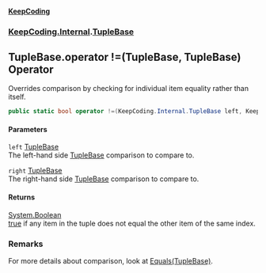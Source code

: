 #### [KeepCoding](index.md 'index')
### [KeepCoding.Internal](KeepCoding_Internal.md 'KeepCoding.Internal').[TupleBase](KeepCoding_Internal_TupleBase.md 'KeepCoding.Internal.TupleBase')
## TupleBase.operator !=(TupleBase, TupleBase) Operator
Overrides comparison by checking for individual item equality rather than itself.  
```csharp
public static bool operator !=(KeepCoding.Internal.TupleBase left, KeepCoding.Internal.TupleBase right);
```
#### Parameters
<a name='KeepCoding_Internal_TupleBase_op_Inequality(KeepCoding_Internal_TupleBase_KeepCoding_Internal_TupleBase)_left'></a>
`left` [TupleBase](KeepCoding_Internal_TupleBase.md 'KeepCoding.Internal.TupleBase')  
The left-hand side [TupleBase](KeepCoding_Internal_TupleBase.md 'KeepCoding.Internal.TupleBase') comparison to compare to.
  
<a name='KeepCoding_Internal_TupleBase_op_Inequality(KeepCoding_Internal_TupleBase_KeepCoding_Internal_TupleBase)_right'></a>
`right` [TupleBase](KeepCoding_Internal_TupleBase.md 'KeepCoding.Internal.TupleBase')  
The right-hand side [TupleBase](KeepCoding_Internal_TupleBase.md 'KeepCoding.Internal.TupleBase') comparison to compare to.
  
#### Returns
[System.Boolean](https://docs.microsoft.com/en-us/dotnet/api/System.Boolean 'System.Boolean')  
[true](https://docs.microsoft.com/en-us/dotnet/csharp/language-reference/builtin-types/bool 'https://docs.microsoft.com/en-us/dotnet/csharp/language-reference/builtin-types/bool') if any item in the tuple does not equal the other item of the same index.
### Remarks
For more details about comparison, look at [Equals(TupleBase)](KeepCoding_Internal_TupleBase_Equals(KeepCoding_Internal_TupleBase).md 'KeepCoding.Internal.TupleBase.Equals(KeepCoding.Internal.TupleBase)').  
